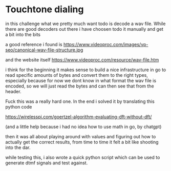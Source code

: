 # Touchtone dialing

in this challenge what we pretty much want todo is decode a wav file.
While there are good decoders out there i have choosen todo it manually and get a bit into the bits

a good reference i found is 
https://www.videoproc.com/images/vp-seo/canonical-wav-file-structure.jpg

and the website itself https://www.videoproc.com/resource/wav-file.htm

i think for the beginning it makes sense to build a nice infrastructure in go to read specific amounts of bytes and convert them to the right types, especially because for now we dont know in what format the wav file is encoded, so we will just read the bytes and can then see that from the header.

Fuck this was a really hard one. In the end i solved it by translating this python code 

https://wirelesspi.com/goertzel-algorithm-evaluating-dft-without-dft/

(and a little help because i had no idea how to use math in go, by chatgpt)

then it was all about playing around with values and figuring out how to actually get the correct results, from time to time it felt a bit like shooting into the dar. 

while testing this, i also wrote a quick python script which can be used to generate dtmf signals and test against. 


